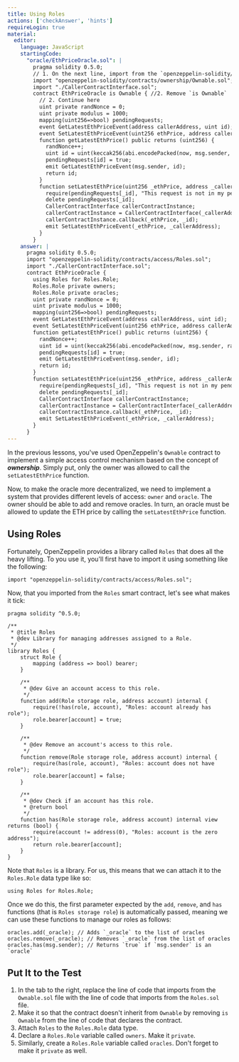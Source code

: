 ```yaml
---
title: Using Roles
actions: ['checkAnswer', 'hints']
requireLogin: true
material:
  editor:
    language: JavaScript
    startingCode:
      "oracle/EthPriceOracle.sol": |
        pragma solidity 0.5.0;
        // 1. On the next line, import from the `openzeppelin-solidity/contracts/access/Roles.sol` file
        import "openzeppelin-solidity/contracts/ownership/Ownable.sol";
        import "./CallerContractInterface.sol";
        contract EthPriceOracle is Ownable { //2. Remove `is Ownable`
          // 2. Continue here
          uint private randNonce = 0;
          uint private modulus = 1000;
          mapping(uint256=>bool) pendingRequests;
          event GetLatestEthPriceEvent(address callerAddress, uint id);
          event SetLatestEthPriceEvent(uint256 ethPrice, address callerAddress);
          function getLatestEthPrice() public returns (uint256) {
            randNonce++;
            uint id = uint(keccak256(abi.encodePacked(now, msg.sender, randNonce))) % modulus;
            pendingRequests[id] = true;
            emit GetLatestEthPriceEvent(msg.sender, id);
            return id;
          }
          function setLatestEthPrice(uint256 _ethPrice, address _callerAddress, uint256 _id) public onlyOwner {
            require(pendingRequests[_id], "This request is not in my pending list.");
            delete pendingRequests[_id];
            CallerContractInterface callerContractInstance;
            callerContractInstance = CallerContractInterface(_callerAddress);
            callerContractInstance.callback(_ethPrice, _id);
            emit SetLatestEthPriceEvent(_ethPrice, _callerAddress);
          }
        }
    answer: |
      pragma solidity 0.5.0;
      import "openzeppelin-solidity/contracts/access/Roles.sol";
      import "./CallerContractInterface.sol";
      contract EthPriceOracle {
        using Roles for Roles.Role;
        Roles.Role private owners;
        Roles.Role private oracles;
        uint private randNonce = 0;
        uint private modulus = 1000;
        mapping(uint256=>bool) pendingRequests;
        event GetLatestEthPriceEvent(address callerAddress, uint id);
        event SetLatestEthPriceEvent(uint256 ethPrice, address callerAddress);
        function getLatestEthPrice() public returns (uint256) {
          randNonce++;
          uint id = uint(keccak256(abi.encodePacked(now, msg.sender, randNonce))) % modulus;
          pendingRequests[id] = true;
          emit GetLatestEthPriceEvent(msg.sender, id);
          return id;
        }
        function setLatestEthPrice(uint256 _ethPrice, address _callerAddress, uint256 _id) public onlyOwner {
          require(pendingRequests[_id], "This request is not in my pending list.");
          delete pendingRequests[_id];
          CallerContractInterface callerContractInstance;
          callerContractInstance = CallerContractInterface(_callerAddress);
          callerContractInstance.callback(_ethPrice, _id);
          emit SetLatestEthPriceEvent(_ethPrice, _callerAddress);
        }
      }
---
```


In the previous lessons, you've used OpenZeppelin's `Ownable` contract to implement a simple access control mechanism based on the concept of ***ownership***. Simply put, only the owner was allowed to call the `setLatestEthPrice` function.

Now, to make the oracle more decentralized, we need to implement a system that provides different levels of access: `owner` and `oracle`. The owner should be able to add and remove oracles. In turn, an oracle must be allowed to update the ETH price by calling the `setLatestEthPrice` function.


## Using Roles

Fortunately, OpenZeppelin provides a library called `Roles` that does all the heavy lifting. To you use it, you'll first have to import it using something like the following:

```Solidity
import "openzeppelin-solidity/contracts/access/Roles.sol";
```


Now, that you imported from the `Roles` smart contract, let's see what makes it tick:

```Solidity
pragma solidity ^0.5.0;

/**
 * @title Roles
 * @dev Library for managing addresses assigned to a Role.
 */
library Roles {
    struct Role {
        mapping (address => bool) bearer;
    }

    /**
     * @dev Give an account access to this role.
     */
    function add(Role storage role, address account) internal {
        require(!has(role, account), "Roles: account already has role");
        role.bearer[account] = true;
    }

    /**
     * @dev Remove an account's access to this role.
     */
    function remove(Role storage role, address account) internal {
        require(has(role, account), "Roles: account does not have role");
        role.bearer[account] = false;
    }

    /**
     * @dev Check if an account has this role.
     * @return bool
     */
    function has(Role storage role, address account) internal view returns (bool) {
        require(account != address(0), "Roles: account is the zero address");
        return role.bearer[account];
    }
}
```

Note that `Roles` is a library. For us, this means that we can attach it to the `Roles.Role` data type like so:

```Solidity
using Roles for Roles.Role;
```

Once we do this, the first parameter expected by the `add`, `remove`, and `has` functions (that is `Roles storage role`) is automatically passed, meaning we can use these functions to manage our roles as follows:

```Solidity
oracles.add(_oracle); // Adds `_oracle` to the list of oracles
oracles.remove(_oracle); // Removes `_oracle` from the list of oracles
oracles.has(msg.sender); // Returns `true` if `msg.sender` is an `oracle`
```

## Put It to the Test

1. In the tab to the right, replace the line of code that imports from the `Ownable.sol` file with the line of code that imports from the `Roles.sol` file.
2. Make it so that the contract doesn't inherit from `Ownable` by removing `is Ownable` from the line of code that declares the contract.
3. Attach `Roles` to the `Roles.Role` data type.
4. Declare a `Roles.Role` variable called `owners`. Make it `private`.
5. Similarly, create a `Roles.Role` variable called `oracles`. Don't forget to make it `private` as well.
